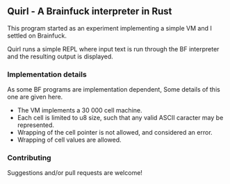 ## Quirl - A Brainfuck interpreter in Rust

This program started as an experiment implementing a simple VM and I settled on Brainfuck.

Quirl runs a simple REPL where input text is run through the BF interpreter and the resulting output is displayed.

### Implementation details
As some BF programs are implementation dependent, Some details of this one are given here.

* The VM implements a 30 000 cell machine. 
* Each cell is limited to u8 size, such that any valid ASCII caracter may be represented.
* Wrapping of the cell pointer is not allowed, and considered an error.
* Wrapping of cell values are allowed.

### Contributing
Suggestions and/or pull requests are welcome!
